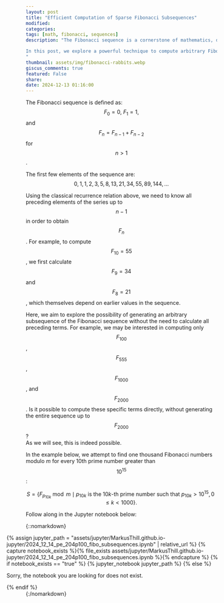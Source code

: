 ```yaml
---
layout: post
title: "Efficient Computation of Sparse Fibonacci Subsequences"
modified:
categories: 
tags: [math, fibonacci, sequences]
description: "The Fibonacci sequence is a cornerstone of mathematics, defined by its elegant recurrence relation. While traditionally computed iteratively or recursively, obtaining specific terms like the 1000th or 2000th number seems to require calculating all preceding terms. But is this really necessary?  

In this post, we explore a powerful technique to compute arbitrary Fibonacci terms directly — bypassing the need for sequential computation. We’ll also tackle an exciting challenge: efficiently finding one thousand Fibonacci numbers modulo a given value, corresponding to every 10th prime greater than a trillion.  
"
thumbnail: assets/img/fibonacci-rabbits.webp
giscus_comments: true
featured: False
share:
date: 2024-12-13 01:16:00
---
```


The Fibonacci sequence is defined as:  
$$F_0 = 0, \ F_1 = 1,$$ and $$F_n = F_{n-1} + F_{n-2}$$ for $$n > 1$$.

The first few elements of the sequence are:  
$$
0, 1, 1, 2, 3, 5, 8, 13, 21, 34, 55, 89, 144, \ldots
$$

Using the classical recurrence relation above, we need to know all preceding elements of the series up to $$n-1$$ in order to obtain $$F_n$$. For example, to compute $$F_{10} = 55$$, we first calculate $$F_9 = 34$$ and $$F_8 = 21$$, which themselves depend on earlier values in the sequence.

Here, we aim to explore the possibility of generating an arbitrary subsequence of the Fibonacci sequence without the need to calculate all preceding terms. For example, we may be interested in computing only $$F_{100}$$, $$F_{555}$$, $$F_{1000}$$, and $$F_{2000}$$. Is it possible to compute these specific terms directly, without generating the entire sequence up to $$F_{2000}$$?  
As we will see, this is indeed possible.

In the example below, we attempt to find one thousand Fibonacci numbers modulo $m$ for every 10th prime number greater than $$10^{15}$$:

$$
S = \{F_{p_{10k}} \bmod m \mid p_{10k} \text{ is the } 10k\text{-th prime number such that } p_{10k} > 10^{15}, \, 0 \leq k < 1000 \}.
$$

Follow along in the Jupyter notebook below:

<!--- Move to CSS  --->
<style>
  .jupyter-child-ext {
  width: 112%;
  position: relative;
  left: calc(-10%);
}
</style>

{::nomarkdown}
<div class="jupyter-child-ext">
{% assign jupyter_path = "assets/jupyter/MarkusThill.github.io-jupyter/2024_12_14_pe_204p100_fibo_subsequences.ipynb" | relative_url %}
{% capture notebook_exists %}{% file_exists assets/jupyter/MarkusThill.github.io-jupyter/2024_12_14_pe_204p100_fibo_subsequences.ipynb %}{% endcapture %}
{% if notebook_exists == "true" %}
{% jupyter_notebook jupyter_path %}
{% else %}
<p>Sorry, the notebook you are looking for does not exist.</p>
{% endif %}
</div>
{:/nomarkdown}